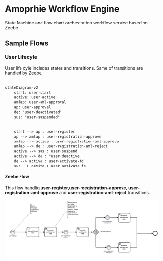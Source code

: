 # Amoprhie Workflow Engine
State Machine and flow chart orchestration workflow service based on Zeebe

## Sample Flows 
### User Lifecyle

User life cyle includes states and transitions. Same of transitions are handled by Zeebe.


```mermaid

stateDiagram-v2
    start: user-start
    active: user-active
    amlap: user-aml-approval
    ap: user-approval
    de: "user-deactivated"
    sus: "user-suspended"


    start --> ap : user-register
    ap --> amlap : user-registration-approve
    amlap --> active : user-registration-aml-approve
    amlap --> de : user-registration-aml-reject
    active --> sus : user-suspend
    active --> de : "user-deactive
    de --> active : user-activate-fd
    sus --> active : user-activate-fs

```
#### Zeebe Flow
This flow handlig **user-register,user-reegistration-approve, user-registration-aml-approve** and **user-registration-aml-reject** transitions.

![user-register-flow](https://github.com/amorphie/workflow/blob/8eab7ed11bd88712937d4c1d053696d0936f6914/docs/images/user-register.png)

       

